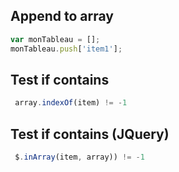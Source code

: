 ## Append to array
```javascript
var monTableau = [];
monTableau.push['item1'];
```

## Test if contains
```javascript
 array.indexOf(item) != -1
 ```

## Test if contains (JQuery)
```javascript
 $.inArray(item, array)) != -1
 ```
